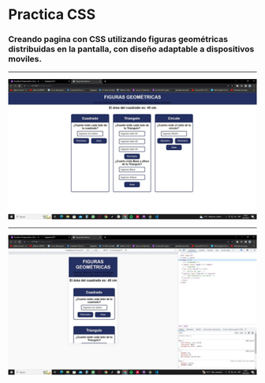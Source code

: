 # Practica CSS

### Creando pagina con CSS utilizando figuras geométricas distribuidas en la pantalla, con diseño adaptable a dispositivos moviles.

___
<!-- Imagenes del Programa -->

![Imagen programa en Web](img/css01.jpg)

___
![Imagen adaptada a iphone se](img/css02.jpg)